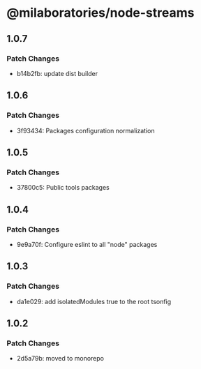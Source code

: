 # @milaboratories/node-streams

## 1.0.7

### Patch Changes

- b14b2fb: update dist builder

## 1.0.6

### Patch Changes

- 3f93434: Packages configuration normalization

## 1.0.5

### Patch Changes

- 37800c5: Public tools packages

## 1.0.4

### Patch Changes

- 9e9a70f: Configure eslint to all "node" packages

## 1.0.3

### Patch Changes

- da1e029: add isolatedModules true to the root tsonfig

## 1.0.2

### Patch Changes

- 2d5a79b: moved to monorepo

